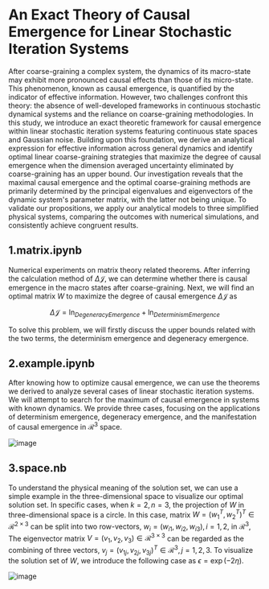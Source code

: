 # An Exact Theory of Causal Emergence for Linear Stochastic Iteration Systems

After coarse-graining a complex system, the dynamics of its macro-state may exhibit more pronounced causal effects than those of its micro-state. This phenomenon, known as causal emergence, is quantified by the indicator of effective information. However, two challenges confront this theory: the absence of well-developed frameworks in continuous stochastic dynamical systems and the reliance on coarse-graining methodologies. In this study, we introduce an exact theoretic framework for causal emergence within linear stochastic iteration systems featuring continuous state spaces and Gaussian noise. Building upon this foundation, we derive an analytical expression for effective information across general dynamics and identify optimal linear coarse-graining strategies that maximize the degree of causal emergence when the dimension averaged uncertainty eliminated by coarse-graining has an upper bound. Our investigation reveals that the maximal causal emergence and the optimal coarse-graining methods are primarily determined by the principal eigenvalues and eigenvectors of the dynamic system's parameter matrix, with the latter not being unique. To validate our propositions, we apply our analytical models to three simplified physical systems, comparing the outcomes with numerical simulations, and consistently achieve congruent results. 

## 1.matrix.ipynb

Numerical experiments on matrix theory related theorems. After inferring the calculation method of $\Delta\mathcal{J}$, we can determine whether there is causal emergence in the macro states after coarse-graining. Next, we will find an optimal matrix $W$ to maximize the degree of causal emergence $\Delta\mathcal{J}$ as
```math
\Delta\mathcal{J}=\mathop{\ln\frac{|\det(WAW^\dagger)|^\frac{1}{k}}{|\det(A)|^\frac{1}{n}}}_{Degeneracy Emergence}+\mathop{\ln\frac{|\det(\Sigma)|^\frac{1}{2n}}{|\det(W\Sigma W^{T})|^\frac{1}{2k}}}_{Determinism Emergence}
```
To solve this problem, we will firstly discuss the upper bounds related with the two terms, the determinism emergence and degeneracy emergence.

## 2.example.ipynb

After knowing how to optimize causal emergence, we can use the theorems we derived to analyze several cases of linear stochastic iteration systems. We will attempt to search for the maximum of causal emergence in systems with known dynamics. We provide three cases, focusing on the applications of determinism emergence, degeneracy emergence, and the manifestation of causal emergence in $\mathcal{R}^3$ space.

![image](https://github.com/user-attachments/assets/0f425c57-d45d-48e7-b9d7-83d7190af6c9)


## 3.space.nb

To understand the physical meaning of the solution set, we can use a simple example in the three-dimensional space to visualize our optimal solution set. In specific cases, when $k=2, n=3$, the projection of $W$ in three-dimensional space is a circle. In this case, matrix $W=(w_1^{T},w_2^{T})^{T}\in \mathcal{R}^{2\times 3}$ can be split into two row-vectors, $w_i=(w_{i1},w_{i2},w_{i3}),i=1,2$, in $\mathcal{R}^3$, The eigenvector matrix $V=(v_1,v_2,v_3)\in \mathcal{R}^{3\times 3}$ can be regarded as the combining of three vectors, $v_j=(v_{1j},v_{2j},v_{3j})^T\in \mathcal{R}^3,j=1,2,3$. To visualize the solution set of $W$, we introduce the following case as $\epsilon=\exp(-2\eta)$.

![image](https://github.com/user-attachments/assets/38ec0c61-0fe3-40ef-80f6-bc348da362b3)

